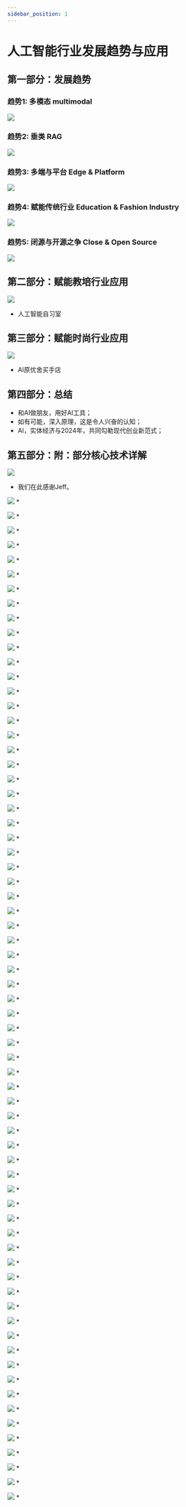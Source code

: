 ```yaml
---
sidebar_position: 1
---
```


# 人工智能行业发展趋势与应用

## 第一部分：发展趋势
### 趋势1: 多模态 multimodal
![](https://res.cloudinary.com/djba6ta1n/image/upload/v1708589440/algmon/algmon-company-website/talk/wei/1.multimodal)

### 趋势2: 垂类 RAG
![](https://res.cloudinary.com/djba6ta1n/image/upload/v1708589440/algmon/algmon-company-website/talk/wei/2.rag)

### 趋势3: 多端与平台 Edge & Platform
![](https://res.cloudinary.com/djba6ta1n/image/upload/v1708589440/algmon/algmon-company-website/talk/wei/3.platform.and.edges)

### 趋势4: 赋能传统行业 Education & Fashion Industry
![](https://res.cloudinary.com/djba6ta1n/image/upload/v1708589440/algmon/algmon-company-website/talk/wei/4.aipowered)

### 趋势5: 闭源与开源之争 Close & Open Source
![](https://res.cloudinary.com/djba6ta1n/image/upload/v1708589440/algmon/algmon-company-website/talk/wei/5.transformer)

## 第二部分：赋能教培行业应用
![](https://res.cloudinary.com/djba6ta1n/image/upload/v1708589440/algmon/algmon-company-website/talk/wei/6.selfstudyroom)
* 人工智能自习室

## 第三部分：赋能时尚行业应用
![](https://res.cloudinary.com/djba6ta1n/image/upload/v1708589440/algmon/algmon-company-website/talk/wei/7.store)
* AI原优舍买手店

## 第四部分：总结
* 和AI做朋友，用好AI工具；
* 如有可能，深入原理，这是令人兴奋的认知；
* AI，实体经济与2024年，共同勾勒现代创业新范式；

## 第五部分：附：部分核心技术详解

![](https://res.cloudinary.com/djba6ta1n/image/upload/v1708589440/algmon/algmon-company-website/talk/jeff/01)
* 我们在此感谢Jeff。

![](https://res.cloudinary.com/djba6ta1n/image/upload/v1708589440/algmon/algmon-company-website/talk/jeff/02)
* 

![](https://res.cloudinary.com/djba6ta1n/image/upload/v1708589440/algmon/algmon-company-website/talk/jeff/03)
* 

![](https://res.cloudinary.com/djba6ta1n/image/upload/v1708589440/algmon/algmon-company-website/talk/jeff/04)
* 

![](https://res.cloudinary.com/djba6ta1n/image/upload/v1708589440/algmon/algmon-company-website/talk/jeff/05)
* 

![](https://res.cloudinary.com/djba6ta1n/image/upload/v1708589440/algmon/algmon-company-website/talk/jeff/06)
* 

![](https://res.cloudinary.com/djba6ta1n/image/upload/v1708589440/algmon/algmon-company-website/talk/jeff/07)
* 

![](https://res.cloudinary.com/djba6ta1n/image/upload/v1708589440/algmon/algmon-company-website/talk/jeff/08)
* 

![](https://res.cloudinary.com/djba6ta1n/image/upload/v1708589440/algmon/algmon-company-website/talk/jeff/09)
*

![](https://res.cloudinary.com/djba6ta1n/image/upload/v1708589440/algmon/algmon-company-website/talk/jeff/10)
*

![](https://res.cloudinary.com/djba6ta1n/image/upload/v1708589440/algmon/algmon-company-website/talk/jeff/11)
*

![](https://res.cloudinary.com/djba6ta1n/image/upload/v1708589440/algmon/algmon-company-website/talk/jeff/12)
*

![](https://res.cloudinary.com/djba6ta1n/image/upload/v1708589440/algmon/algmon-company-website/talk/jeff/13)
*

![](https://res.cloudinary.com/djba6ta1n/image/upload/v1708589440/algmon/algmon-company-website/talk/jeff/14)
*

![](https://res.cloudinary.com/djba6ta1n/image/upload/v1708589440/algmon/algmon-company-website/talk/jeff/15)
*

![](https://res.cloudinary.com/djba6ta1n/image/upload/v1708589440/algmon/algmon-company-website/talk/jeff/16)
*

![](https://res.cloudinary.com/djba6ta1n/image/upload/v1708589440/algmon/algmon-company-website/talk/jeff/17)
*

![](https://res.cloudinary.com/djba6ta1n/image/upload/v1708589440/algmon/algmon-company-website/talk/jeff/18)
*

![](https://res.cloudinary.com/djba6ta1n/image/upload/v1708589440/algmon/algmon-company-website/talk/jeff/19)
*

![](https://res.cloudinary.com/djba6ta1n/image/upload/v1708589440/algmon/algmon-company-website/talk/jeff/20)
*

![](https://res.cloudinary.com/djba6ta1n/image/upload/v1708589440/algmon/algmon-company-website/talk/jeff/21)
*

![](https://res.cloudinary.com/djba6ta1n/image/upload/v1708589440/algmon/algmon-company-website/talk/jeff/22)
*

![](https://res.cloudinary.com/djba6ta1n/image/upload/v1708589440/algmon/algmon-company-website/talk/jeff/23)
*

![](https://res.cloudinary.com/djba6ta1n/image/upload/v1708589440/algmon/algmon-company-website/talk/jeff/24)
*

![](https://res.cloudinary.com/djba6ta1n/image/upload/v1708589440/algmon/algmon-company-website/talk/jeff/25)
*

![](https://res.cloudinary.com/djba6ta1n/image/upload/v1708589440/algmon/algmon-company-website/talk/jeff/26)
*

![](https://res.cloudinary.com/djba6ta1n/image/upload/v1708589440/algmon/algmon-company-website/talk/jeff/27)
*

![](https://res.cloudinary.com/djba6ta1n/image/upload/v1708589440/algmon/algmon-company-website/talk/jeff/28)
*

![](https://res.cloudinary.com/djba6ta1n/image/upload/v1708589440/algmon/algmon-company-website/talk/jeff/29)
*

![](https://res.cloudinary.com/djba6ta1n/image/upload/v1708589440/algmon/algmon-company-website/talk/jeff/30)
*

![](https://res.cloudinary.com/djba6ta1n/image/upload/v1708589440/algmon/algmon-company-website/talk/jeff/31)
*

![](https://res.cloudinary.com/djba6ta1n/image/upload/v1708589440/algmon/algmon-company-website/talk/jeff/32)
*

![](https://res.cloudinary.com/djba6ta1n/image/upload/v1708589440/algmon/algmon-company-website/talk/jeff/33)
*

![](https://res.cloudinary.com/djba6ta1n/image/upload/v1708589440/algmon/algmon-company-website/talk/jeff/34)
*

![](https://res.cloudinary.com/djba6ta1n/image/upload/v1708589440/algmon/algmon-company-website/talk/jeff/35)
*

![](https://res.cloudinary.com/djba6ta1n/image/upload/v1708589440/algmon/algmon-company-website/talk/jeff/36)
*

![](https://res.cloudinary.com/djba6ta1n/image/upload/v1708589440/algmon/algmon-company-website/talk/jeff/37)
*

![](https://res.cloudinary.com/djba6ta1n/image/upload/v1708589440/algmon/algmon-company-website/talk/jeff/38)
*

![](https://res.cloudinary.com/djba6ta1n/image/upload/v1708589440/algmon/algmon-company-website/talk/jeff/39)
*

![](https://res.cloudinary.com/djba6ta1n/image/upload/v1708589440/algmon/algmon-company-website/talk/jeff/40)
*

![](https://res.cloudinary.com/djba6ta1n/image/upload/v1708589440/algmon/algmon-company-website/talk/jeff/41)
*

![](https://res.cloudinary.com/djba6ta1n/image/upload/v1708589440/algmon/algmon-company-website/talk/jeff/42)
*

![](https://res.cloudinary.com/djba6ta1n/image/upload/v1708589440/algmon/algmon-company-website/talk/jeff/43)
*

![](https://res.cloudinary.com/djba6ta1n/image/upload/v1708589440/algmon/algmon-company-website/talk/jeff/44)
*

![](https://res.cloudinary.com/djba6ta1n/image/upload/v1708589440/algmon/algmon-company-website/talk/jeff/45)
*

![](https://res.cloudinary.com/djba6ta1n/image/upload/v1708589440/algmon/algmon-company-website/talk/jeff/46)
*

![](https://res.cloudinary.com/djba6ta1n/image/upload/v1708589440/algmon/algmon-company-website/talk/jeff/47)
*

![](https://res.cloudinary.com/djba6ta1n/image/upload/v1708589440/algmon/algmon-company-website/talk/jeff/48)
*

![](https://res.cloudinary.com/djba6ta1n/image/upload/v1708589440/algmon/algmon-company-website/talk/jeff/49)
*

![](https://res.cloudinary.com/djba6ta1n/image/upload/v1708589440/algmon/algmon-company-website/talk/jeff/50)
*

![](https://res.cloudinary.com/djba6ta1n/image/upload/v1708589440/algmon/algmon-company-website/talk/jeff/51)
*

![](https://res.cloudinary.com/djba6ta1n/image/upload/v1708589440/algmon/algmon-company-website/talk/jeff/52)
*

![](https://res.cloudinary.com/djba6ta1n/image/upload/v1708589440/algmon/algmon-company-website/talk/jeff/53)
*

![](https://res.cloudinary.com/djba6ta1n/image/upload/v1708589440/algmon/algmon-company-website/talk/jeff/54)
*

![](https://res.cloudinary.com/djba6ta1n/image/upload/v1708589440/algmon/algmon-company-website/talk/jeff/55)
*

![](https://res.cloudinary.com/djba6ta1n/image/upload/v1708589440/algmon/algmon-company-website/talk/jeff/56)
*

![](https://res.cloudinary.com/djba6ta1n/image/upload/v1708589440/algmon/algmon-company-website/talk/jeff/57)
*

![](https://res.cloudinary.com/djba6ta1n/image/upload/v1708589440/algmon/algmon-company-website/talk/jeff/57)
*

![](https://res.cloudinary.com/djba6ta1n/image/upload/v1708589440/algmon/algmon-company-website/talk/jeff/58)
*

![](https://res.cloudinary.com/djba6ta1n/image/upload/v1708589440/algmon/algmon-company-website/talk/jeff/59)
*

![](https://res.cloudinary.com/djba6ta1n/image/upload/v1708589440/algmon/algmon-company-website/talk/jeff/60)
*

![](https://res.cloudinary.com/djba6ta1n/image/upload/v1708589440/algmon/algmon-company-website/talk/jeff/61)
*

![](https://res.cloudinary.com/djba6ta1n/image/upload/v1708589440/algmon/algmon-company-website/talk/jeff/62)
*

![](https://res.cloudinary.com/djba6ta1n/image/upload/v1708589440/algmon/algmon-company-website/talk/jeff/63)
*

![](https://res.cloudinary.com/djba6ta1n/image/upload/v1708589440/algmon/algmon-company-website/talk/jeff/64)
*

![](https://res.cloudinary.com/djba6ta1n/image/upload/v1708589440/algmon/algmon-company-website/talk/jeff/65)
*

![](https://res.cloudinary.com/djba6ta1n/image/upload/v1708589440/algmon/algmon-company-website/talk/jeff/66)
*

![](https://res.cloudinary.com/djba6ta1n/image/upload/v1708589440/algmon/algmon-company-website/talk/jeff/67)
*

![](https://res.cloudinary.com/djba6ta1n/image/upload/v1708589440/algmon/algmon-company-website/talk/jeff/68)
*

![](https://res.cloudinary.com/djba6ta1n/image/upload/v1708589440/algmon/algmon-company-website/talk/jeff/69)
*
